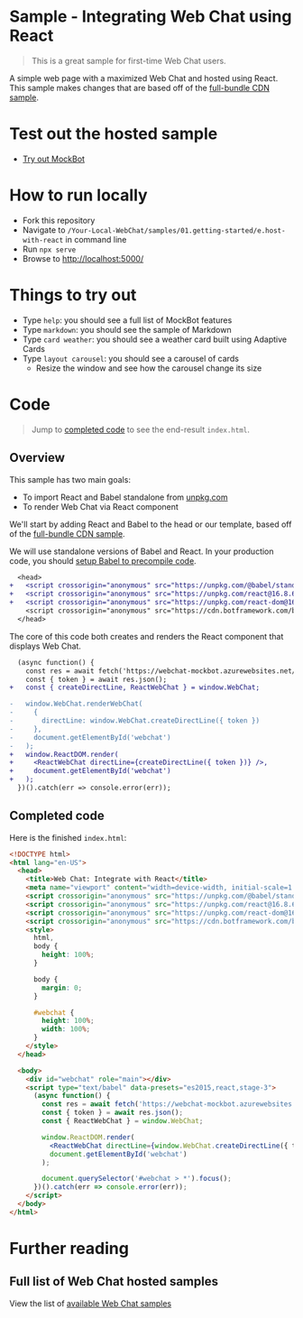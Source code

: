 # Sample - Integrating Web Chat using React

> This is a great sample for first-time Web Chat users.

A simple web page with a maximized Web Chat and hosted using React. This sample makes changes that are based off of the [full-bundle CDN sample][1].

# Test out the hosted sample

-  [Try out MockBot](https://microsoft.github.io/BotFramework-WebChat/01.getting-started/e.host-with-react)

# How to run locally

-  Fork this repository
-  Navigate to `/Your-Local-WebChat/samples/01.getting-started/e.host-with-react` in command line
-  Run `npx serve`
-  Browse to [http://localhost:5000/](http://localhost:5000/)

# Things to try out

-  Type `help`: you should see a full list of MockBot features
-  Type `markdown`: you should see the sample of Markdown
-  Type `card weather`: you should see a weather card built using Adaptive Cards
-  Type `layout carousel`: you should see a carousel of cards
   -  Resize the window and see how the carousel change its size

# Code

> Jump to [completed code](#completed-code) to see the end-result `index.html`.

## Overview

This sample has two main goals:

-  To import React and Babel standalone from [unpkg.com](https://unpkg.com/)
-  To render Web Chat via React component

We'll start by adding React and Babel to the head or our template, based off of the [full-bundle CDN sample][1].

We will use standalone versions of Babel and React. In your production code, you should [setup Babel to precompile code](https://babeljs.io/en/setup/).

```diff
  <head>
+   <script crossorigin="anonymous" src="https://unpkg.com/@babel/standalone@7.8.7/babel.min.js"></script>
+   <script crossorigin="anonymous" src="https://unpkg.com/react@16.8.6/umd/react.development.js"></script>
+   <script crossorigin="anonymous" src="https://unpkg.com/react-dom@16.8.6/umd/react-dom.development.js"></script>
    <script crossorigin="anonymous" src="https://cdn.botframework.com/botframework-webchat/latest/webchat.js"></script>
  </head>
```

The core of this code both creates and renders the React component that displays Web Chat.

```diff
  (async function() {
    const res = await fetch('https://webchat-mockbot.azurewebsites.net/directline/token', { method: 'POST' });
    const { token } = await res.json();
+   const { createDirectLine, ReactWebChat } = window.WebChat;

-   window.WebChat.renderWebChat(
-     {
-       directLine: window.WebChat.createDirectLine({ token })
-     },
-     document.getElementById('webchat')
-   );
+   window.ReactDOM.render(
+     <ReactWebChat directLine={createDirectLine({ token })} />,
+     document.getElementById('webchat')
+   );
  })().catch(err => console.error(err));
```

## Completed code

Here is the finished `index.html`:

<!-- prettier-ignore-start -->
```html
<!DOCTYPE html>
<html lang="en-US">
  <head>
    <title>Web Chat: Integrate with React</title>
    <meta name="viewport" content="width=device-width, initial-scale=1.0" />
    <script crossorigin="anonymous" src="https://unpkg.com/@babel/standalone@7.8.7/babel.min.js"></script>
    <script crossorigin="anonymous" src="https://unpkg.com/react@16.8.6/umd/react.development.js"></script>
    <script crossorigin="anonymous" src="https://unpkg.com/react-dom@16.8.6/umd/react-dom.development.js"></script>
    <script crossorigin="anonymous" src="https://cdn.botframework.com/botframework-webchat/latest/webchat.js"></script>
    <style>
      html,
      body {
        height: 100%;
      }

      body {
        margin: 0;
      }

      #webchat {
        height: 100%;
        width: 100%;
      }
    </style>
  </head>

  <body>
    <div id="webchat" role="main"></div>
    <script type="text/babel" data-presets="es2015,react,stage-3">
      (async function() {
        const res = await fetch('https://webchat-mockbot.azurewebsites.net/directline/token', { method: 'POST' });
        const { token } = await res.json();
        const { ReactWebChat } = window.WebChat;

        window.ReactDOM.render(
          <ReactWebChat directLine={window.WebChat.createDirectLine({ token })} />,
          document.getElementById('webchat')
        );

        document.querySelector('#webchat > *').focus();
      })().catch(err => console.error(err));
    </script>
  </body>
</html>
```
<!-- prettier-ignore-end -->

# Further reading

## Full list of Web Chat hosted samples

View the list of [available Web Chat samples](https://github.com/microsoft/BotFramework-WebChat/tree/master/samples)

[1]: ../a.full-bundle/README.md
